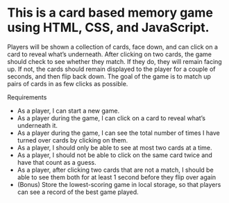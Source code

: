 # This is a card based memory game using HTML, CSS, and JavaScript.

Players will be shown a collection of cards, face down, and can click on a card to reveal what’s underneath. After clicking on two cards, the game should check to see whether they match. If they do, they will remain facing up. If not, the cards should remain displayed to the player for a couple of seconds, and then flip back down. The goal of the game is to match up pairs of cards in as few clicks as possible.

Requirements
- As a player, I can start a new game.
- As a player during the game, I can click on a card to reveal what’s underneath it.
- As a player during the game, I can see the total number of times I have turned over cards by clicking on them.
- As a player, I should only be able to see at most two cards at a time.
- As a player, I should not be able to click on the same card twice and have that count as a guess.
- As a player, after clicking two cards that are not a match, I should be able to see them both for at least 1 second before they flip over again
- (Bonus) Store the lowest-scoring game in local storage, so that players can see a record of the best game played.

